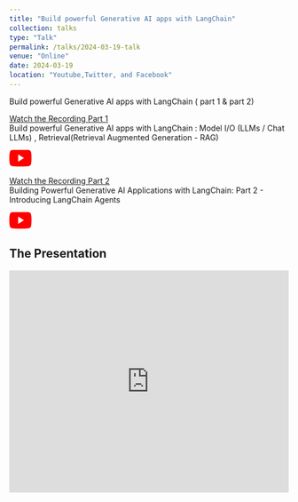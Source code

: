 ```yaml
---
title: "Build powerful Generative AI apps with LangChain"
collection: talks
type: "Talk"
permalink: /talks/2024-03-19-talk
venue: "Online"
date: 2024-03-19
location: "Youtube,Twitter, and Facebook"
---
```


Build powerful Generative AI apps with LangChain ( part 1 & part 2)  

[Watch the Recording Part 1](https://www.youtube.com/live/QguhPJHaVDY?si=oI5ilxjamG20sW3S)  
Build powerful Generative AI apps with LangChain : Model I/O (LLMs / Chat LLMs) , Retrieval(Retrieval Augmented Generation - RAG)  



<a href="https://www.youtube.com/live/QguhPJHaVDY?si=oI5ilxjamG20sW3S">
  <img src="https://raw.githubusercontent.com/Ruqyai/ruqyai.github.io/main/images/youtube.png" alt="YouTube" style="width: 40px; height: 30px;">
</a>   


[Watch the Recording Part 2](https://www.youtube.com/live/rc_x02j_meA?si=zrSwWg0cDnK-AJn4)  
Building Powerful Generative AI Applications with LangChain: Part 2 - Introducing LangChain Agents   


<a href="https://www.youtube.com/live/rc_x02j_meA?si=zrSwWg0cDnK-AJn4">
  <img src="https://raw.githubusercontent.com/Ruqyai/ruqyai.github.io/main/images/youtube.png" alt="YouTube" style="width: 40px; height: 30px;">
</a>


## The Presentation

<iframe src="https://docs.google.com/presentation/d/e/2PACX-1vQpS6mskDnTcVUybEaJBVPEZ_FXNe_9rKn5BEjVkcw7nbY7y35_nMI_q--S04Xa7N6R5mbwi6x0WN1L/embed?start=false&loop=false&delayms=3000" frameborder="0" width="100%" height="400px" allowfullscreen="true" mozallowfullscreen="true" webkitallowfullscreen="true"></iframe>
